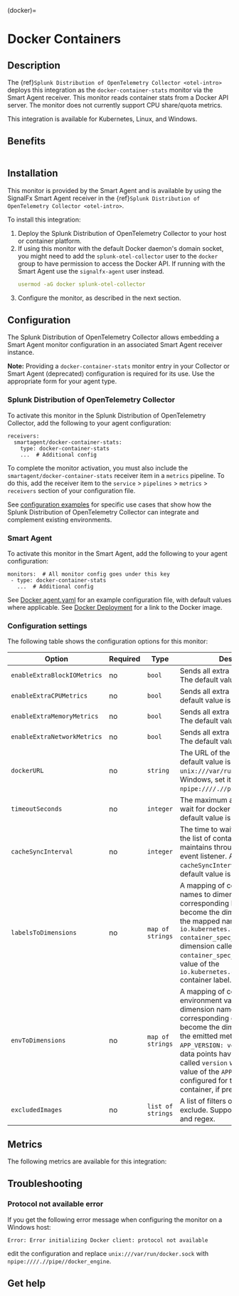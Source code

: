 (docker)=

# Docker Containers

<meta name="description" content="Documentation on the docker monitor">

## Description

The {ref}`Splunk Distribution of OpenTelemetry Collector <otel-intro>` deploys this integration as the `docker-container-stats` monitor via the Smart Agent receiver. This monitor reads container stats from a Docker API server. The monitor does not currently support CPU share/quota metrics.

This integration is available for Kubernetes, Linux, and Windows.

## Benefits

```{include} /_includes/benefits.md
```

## Installation

This monitor is provided by the Smart Agent and is available by using the SignalFx Smart Agent receiver in the {ref}`Splunk Distribution of OpenTelemetry Collector <otel-intro>`.

To install this integration:

1. Deploy the Splunk Distribution of OpenTelemetry Collector to your host or container platform.
2. If using this monitor with the default Docker daemon's domain socket, you might need to add the `splunk-otel-collector` user to the `docker` group to have permission to access the Docker API. If running with the Smart Agent use the `signalfx-agent` user instead.
   ```yaml
   usermod -aG docker splunk-otel-collector
   ```
3. Configure the monitor, as described in the next section.

## Configuration

The Splunk Distribution of OpenTelemetry Collector allows embedding a Smart Agent monitor configuration in an associated Smart Agent receiver instance.

**Note:** Providing a `docker-container-stats` monitor entry in your Collector or Smart Agent (deprecated) configuration is required for its use. Use the appropriate form for your agent type.

### Splunk Distribution of OpenTelemetry Collector

To activate this monitor in the Splunk Distribution of OpenTelemetry Collector, add the following to your agent configuration:

```
receivers:
  smartagent/docker-container-stats:
    type: docker-container-stats
    ...  # Additional config
```

To complete the monitor activation, you must also include the `smartagent/docker-container-stats` receiver item in a `metrics` pipeline. To do this, add the receiver item to the `service` > `pipelines` > `metrics` > `receivers` section of your configuration file.

See <a href="https://github.com/signalfx/splunk-otel-collector/tree/main/examples" target="_blank">configuration examples</a> for specific use cases that show how the Splunk Distribution of OpenTelemetry Collector can integrate and complement existing environments.

### Smart Agent

To activate this monitor in the Smart Agent, add the following to your agent configuration:

```
monitors:  # All monitor config goes under this key
 - type: docker-container-stats
   ...  # Additional config
```

See <a href="https://github.com/signalfx/signalfx-agent/blob/main/deployments/docker/agent.yaml" target="_blank">Docker agent.yaml</a> for an example configuration file, with default values where applicable. See [Docker Deployment](https://github.com/signalfx/signalfx-agent/blob/main/deployments/docker) for a link to the Docker image.

### Configuration settings

The following table shows the configuration options for this monitor:

| Option | Required | Type | Description |
| --- | --- | --- | --- |
| `enableExtraBlockIOMetrics` | no | `bool` | Sends all extra block IO metrics. The default value is `false` |
| `enableExtraCPUMetrics` | no | `bool` | Sends all extra CPU metrics. The default value is `false` |
| `enableExtraMemoryMetrics` | no | `bool` | Sends all extra memory metrics. The default value is `false` |
| `enableExtraNetworkMetrics` | no | `bool` | Sends all extra network metrics. The default value is `false` |
| `dockerURL` | no | `string` | The URL of the docker server. The default value is `unix:///var/run/docker.sock`. For Windows, set it to `npipe:////.//pipe//docker_engine`. |
| `timeoutSeconds` | no | `integer` | The maximum amount of time to wait for docker API requests. The default value is `5` |
| `cacheSyncInterval` | no | `integer` | The time to wait before resyncing the list of containers the monitor maintains through the docker event listener. An example is `cacheSyncInterval: "20m"` The default value is `60m` |
| `labelsToDimensions` | no | `map of strings` | A mapping of container label names to dimension names. The corresponding label values become the dimension value for the mapped name. For example, `io.kubernetes.container.name: container_spec_name` results in a dimension called `container_spec_name` that has the value of the `io.kubernetes.container.name` container label. |
| `envToDimensions` | no | `map of strings` | A mapping of container environment variable names to dimension names. The corresponding env var values become the dimension values on the emitted metrics. For example, `APP_VERSION: version` results in data points having a dimension called `version` whose value is the value of the `APP_VERSION` envvar configured for that particular container, if present. |
| `excludedImages` | no | `list of strings` | A list of filters of images to exclude. Supports literals, globs, and regex. |

## Metrics

The following metrics are available for this integration:

<div class="metrics-yaml" url="https://raw.githubusercontent.com/signalfx/integrations/main/docker/metrics.yaml"></div>

## Troubleshooting

### Protocol not available error

If you get the following error message when configuring the monitor on a Windows host:

```
Error: Error initializing Docker client: protocol not available
```

edit the configuration and replace `unix:///var/run/docker.sock` with `npipe:////.//pipe//docker_engine`.

## Get help

```{include} /_includes/troubleshooting.md
```
